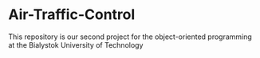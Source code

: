 # Air-Traffic-Control
This repository is our second project for the object-oriented programming at the Bialystok University of Technology
